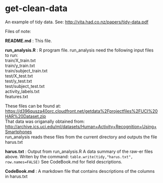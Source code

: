 get-clean-data
==============

An example of tidy data. See: http://vita.had.co.nz/papers/tidy-data.pdf

Files of note:

**README.md** : This file.

**run_analysis.R** : R program file. run_analysis need the following input files to run:  
train/X_train.txt  
train/y_train.txt  
train/subject_train.txt  
test/X_test.txt  
test/y_test.txt  
test/subject_test.txt  
activity_labels.txt  
features.txt  

These files can be found at: https://d396qusza40orc.cloudfront.net/getdata%2Fprojectfiles%2FUCI%20HAR%20Dataset.zip  
That data was origanally obtained from: http://archive.ics.uci.edu/ml/datasets/Human+Activity+Recognition+Using+Smartphones  
run_analysis reads these files from the current directory and outputs the file harus.txt  

**harus.txt** : Output from run_analysis.R A data summary of the raw-er files above. Writen by the command:  `table.write(tidy,"harus.txt", row.names=FALSE)` See CodeBook.md for field descriptions.

**CodeBook.md** : A markdown file that contains descriptions of the columns in harus.txt


